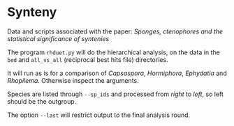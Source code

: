 
# Synteny

Data and scripts associated with the paper: *Sponges, ctenophores and the statistical significance of syntenies*

The program `rhduet.py` will do the hierarchical analysis, on the data in the `bed` and
`all_vs_all` (reciprocal best hits file) directories.

It will run as is for a comparison of *Capsaspora*, *Hormiphora*, *Ephydatia* and *Rhopilema*. Otherwise
inspect the arguments. 

Species are listed through `--sp_ids` and processed from *right* to *left*, so left should be the outgroup.

The option `--last` will restrict output to the final analysis round.